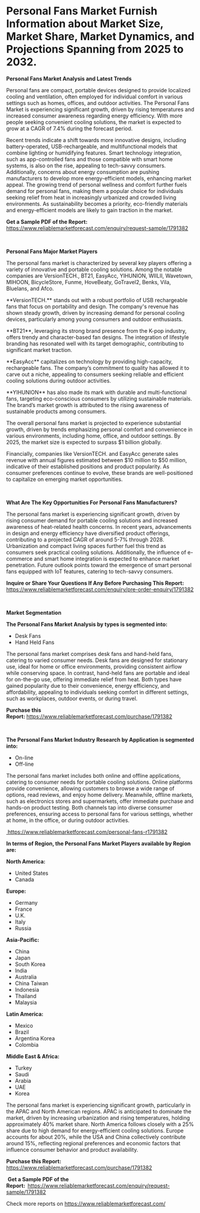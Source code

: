 <p><h1>Personal Fans Market Furnish Information about Market Size, Market Share, Market Dynamics, and Projections Spanning from 2025 to 2032.</h1></p><p><strong>Personal Fans Market Analysis and Latest Trends</strong></p>
<p><p>Personal fans are compact, portable devices designed to provide localized cooling and ventilation, often employed for individual comfort in various settings such as homes, offices, and outdoor activities. The Personal Fans Market is experiencing significant growth, driven by rising temperatures and increased consumer awareness regarding energy efficiency. With more people seeking convenient cooling solutions, the market is expected to grow at a CAGR of 7.4% during the forecast period. </p><p>Recent trends indicate a shift towards more innovative designs, including battery-operated, USB-rechargeable, and multifunctional models that combine lighting or humidifying features. Smart technology integration, such as app-controlled fans and those compatible with smart home systems, is also on the rise, appealing to tech-savvy consumers. Additionally, concerns about energy consumption are pushing manufacturers to develop more energy-efficient models, enhancing market appeal. The growing trend of personal wellness and comfort further fuels demand for personal fans, making them a popular choice for individuals seeking relief from heat in increasingly urbanized and crowded living environments. As sustainability becomes a priority, eco-friendly materials and energy-efficient models are likely to gain traction in the market.</p></p>
<p><strong>Get a Sample PDF of the Report:&nbsp;</strong> <a href="https://www.reliablemarketforecast.com/enquiry/request-sample/1791382?utm_campaign=2272&utm_medium=2&utm_source=Github&utm_content=ia&utm_term=06022025&utm_id=personal-fans">https://www.reliablemarketforecast.com/enquiry/request-sample/1791382</a></p>
<p>&nbsp;</p>
<p><strong>Personal Fans Major Market Players</strong></p>
<p><p>The personal fans market is characterized by several key players offering a variety of innovative and portable cooling solutions. Among the notable companies are VersionTECH., BT21, EasyAcc, YIHUNION, WIILII, Wavetown, MIHOON, BicycleStore, Funme, HoveBeaty, GoTravel2, Benks, Vila, Bluelans, and Afco.</p><p>**VersionTECH.** stands out with a robust portfolio of USB rechargeable fans that focus on portability and design. The company's revenue has shown steady growth, driven by increasing demand for personal cooling devices, particularly among young consumers and outdoor enthusiasts. </p><p>**BT21**, leveraging its strong brand presence from the K-pop industry, offers trendy and character-based fan designs. The integration of lifestyle branding has resonated well with its target demographic, contributing to significant market traction.</p><p>**EasyAcc** capitalizes on technology by providing high-capacity, rechargeable fans. The company’s commitment to quality has allowed it to carve out a niche, appealing to consumers seeking reliable and efficient cooling solutions during outdoor activities.</p><p>**YIHUNION** has also made its mark with durable and multi-functional fans, targeting eco-conscious consumers by utilizing sustainable materials. The brand’s market growth is attributed to the rising awareness of sustainable products among consumers.</p><p>The overall personal fans market is projected to experience substantial growth, driven by trends emphasizing personal comfort and convenience in various environments, including home, office, and outdoor settings. By 2025, the market size is expected to surpass $1 billion globally.</p><p>Financially, companies like VersionTECH. and EasyAcc generate sales revenue with annual figures estimated between $10 million to $50 million, indicative of their established positions and product popularity. As consumer preferences continue to evolve, these brands are well-positioned to capitalize on emerging market opportunities.</p></p>
<p>&nbsp;</p>
<p><strong>What Are The Key Opportunities For Personal Fans Manufacturers?</strong></p>
<p><p>The personal fans market is experiencing significant growth, driven by rising consumer demand for portable cooling solutions and increased awareness of heat-related health concerns. In recent years, advancements in design and energy efficiency have diversified product offerings, contributing to a projected CAGR of around 5-7% through 2028. Urbanization and compact living spaces further fuel this trend as consumers seek practical cooling solutions. Additionally, the influence of e-commerce and smart home integration is expected to enhance market penetration. Future outlook points toward the emergence of smart personal fans equipped with IoT features, catering to tech-savvy consumers.</p></p>
<p><strong>Inquire or Share Your Questions If Any Before Purchasing This Report:</strong> <a href="https://www.reliablemarketforecast.com/enquiry/pre-order-enquiry/1791382?utm_campaign=2272&utm_medium=2&utm_source=Github&utm_content=ia&utm_term=06022025&utm_id=personal-fans">https://www.reliablemarketforecast.com/enquiry/pre-order-enquiry/1791382</a></p>
<p>&nbsp;</p>
<p><strong>Market Segmentation</strong></p>
<p><strong>The Personal Fans Market Analysis by types is segmented into:</strong></p>
<p><ul><li>Desk Fans</li><li>Hand Held Fans</li></ul></p>
<p><p>The personal fans market comprises desk fans and hand-held fans, catering to varied consumer needs. Desk fans are designed for stationary use, ideal for home or office environments, providing consistent airflow while conserving space. In contrast, hand-held fans are portable and ideal for on-the-go use, offering immediate relief from heat. Both types have gained popularity due to their convenience, energy efficiency, and affordability, appealing to individuals seeking comfort in different settings, such as workplaces, outdoor events, or during travel.</p></p>
<p><strong>Purchase this Report:&nbsp;</strong><a href="https://www.reliablemarketforecast.com/purchase/1791382?utm_campaign=2272&utm_medium=2&utm_source=Github&utm_content=ia&utm_term=06022025&utm_id=personal-fans">https://www.reliablemarketforecast.com/purchase/1791382</a></p>
<p>&nbsp;</p>
<p><strong>The Personal Fans Market Industry Research by Application is segmented into:</strong></p>
<p><ul><li>On-line</li><li>Off-line</li></ul></p>
<p><p>The personal fans market includes both online and offline applications, catering to consumer needs for portable cooling solutions. Online platforms provide convenience, allowing customers to browse a wide range of options, read reviews, and enjoy home delivery. Meanwhile, offline markets, such as electronics stores and supermarkets, offer immediate purchase and hands-on product testing. Both channels tap into diverse consumer preferences, ensuring access to personal fans for various settings, whether at home, in the office, or during outdoor activities.</p></p>
<p><a href="https://www.reliablemarketforecast.com/personal-fans-r1791382?utm_campaign=2272&utm_medium=2&utm_source=Github&utm_content=ia&utm_term=06022025&utm_id=personal-fans">&nbsp;https://www.reliablemarketforecast.com/personal-fans-r1791382</a></p>
<p><strong>In terms of Region, the Personal Fans Market Players available by Region are:</strong></p>
<p>
    <p> <strong> North America: </strong>
        <ul>
            <li>United States</li>
            <li>Canada</li>
        </ul>
        </p> 
    <p> <strong> Europe: </strong>
        <ul>
            <li>Germany</li>
            <li>France</li>
            <li>U.K.</li>
            <li>Italy</li>
            <li>Russia</li>
        </ul>
        </p> 
    <p> <strong> Asia-Pacific: </strong>
        <ul>
            <li>China</li>
            <li>Japan</li>
            <li>South Korea</li>
            <li>India</li>
            <li>Australia</li>
            <li>China Taiwan</li>
            <li>Indonesia</li>
            <li>Thailand</li>
            <li>Malaysia</li>
        </ul>
        </p> 
    <p> <strong> Latin America: </strong>
        <ul>
            <li>Mexico</li>
            <li>Brazil</li>
            <li>Argentina Korea</li>
            <li>Colombia</li>
        </ul>
        </p> 
    <p> <strong> Middle East & Africa: </strong>
        <ul>
            <li>Turkey</li>
            <li>Saudi</li>
            <li>Arabia</li>
            <li>UAE</li>
            <li>Korea</li>
        </ul>
    </p>
    </p>
<p><p>The personal fans market is experiencing significant growth, particularly in the APAC and North American regions. APAC is anticipated to dominate the market, driven by increasing urbanization and rising temperatures, holding approximately 40% market share. North America follows closely with a 25% share due to high demand for energy-efficient cooling solutions. Europe accounts for about 20%, while the USA and China collectively contribute around 15%, reflecting regional preferences and economic factors that influence consumer behavior and product availability.</p></p>
<p><strong>Purchase this Report: </strong><a href="https://www.reliablemarketforecast.com/purchase/1791382?utm_campaign=2272&utm_medium=2&utm_source=Github&utm_content=ia&utm_term=06022025&utm_id=personal-fans">https://www.reliablemarketforecast.com/purchase/1791382</a></p>
<p>&nbsp;<strong>Get a Sample PDF of the Report:&nbsp;&nbsp;</strong><a href="https://www.reliablemarketforecast.com/enquiry/request-sample/1791382?utm_campaign=2272&utm_medium=2&utm_source=Github&utm_content=ia&utm_term=06022025&utm_id=personal-fans">https://www.reliablemarketforecast.com/enquiry/request-sample/1791382</a></p>
<p><strong></strong></p>
<p>Check more reports on <a href="https://www.reliablemarketforecast.com/?utm_campaign=2272&utm_medium=2&utm_source=Github&utm_content=ia&utm_term=06022025&utm_id=personal-fans">https://www.reliablemarketforecast.com/</a></p>